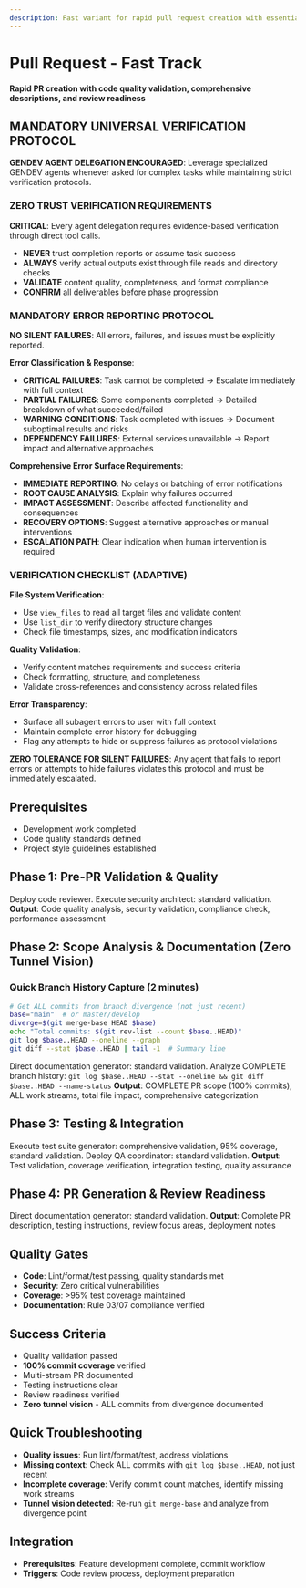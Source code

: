 ```yaml
---
description: Fast variant for rapid pull request creation with essential validation and comprehensive descriptions
---
```


# Pull Request - Fast Track

**Rapid PR creation with code quality validation, comprehensive descriptions, and review readiness**

## MANDATORY UNIVERSAL VERIFICATION PROTOCOL

**GENDEV AGENT DELEGATION ENCOURAGED**: Leverage specialized GENDEV agents whenever asked for complex tasks while maintaining strict verification protocols.

### ZERO TRUST VERIFICATION REQUIREMENTS
**CRITICAL**: Every agent delegation requires evidence-based verification through direct tool calls.
- **NEVER** trust completion reports or assume task success
- **ALWAYS** verify actual outputs exist through file reads and directory checks
- **VALIDATE** content quality, completeness, and format compliance
- **CONFIRM** all deliverables before phase progression

### MANDATORY ERROR REPORTING PROTOCOL
**NO SILENT FAILURES**: All errors, failures, and issues must be explicitly reported.

**Error Classification & Response**:
- **CRITICAL FAILURES**: Task cannot be completed → Escalate immediately with full context
- **PARTIAL FAILURES**: Some components completed → Detailed breakdown of what succeeded/failed
- **WARNING CONDITIONS**: Task completed with issues → Document suboptimal results and risks
- **DEPENDENCY FAILURES**: External services unavailable → Report impact and alternative approaches

**Comprehensive Error Surface Requirements**:
- **IMMEDIATE REPORTING**: No delays or batching of error notifications
- **ROOT CAUSE ANALYSIS**: Explain why failures occurred
- **IMPACT ASSESSMENT**: Describe affected functionality and consequences
- **RECOVERY OPTIONS**: Suggest alternative approaches or manual interventions
- **ESCALATION PATH**: Clear indication when human intervention is required

### VERIFICATION CHECKLIST (ADAPTIVE)
**File System Verification**:
- Use `view_files` to read all target files and validate content
- Use `list_dir` to verify directory structure changes
- Check file timestamps, sizes, and modification indicators

**Quality Validation**:
- Verify content matches requirements and success criteria
- Check formatting, structure, and completeness
- Validate cross-references and consistency across related files

**Error Transparency**:
- Surface all subagent errors to user with full context
- Maintain complete error history for debugging
- Flag any attempts to hide or suppress failures as protocol violations

**ZERO TOLERANCE FOR SILENT FAILURES**: Any agent that fails to report errors or attempts to hide failures violates this protocol and must be immediately escalated.

## Prerequisites

- Development work completed
- Code quality standards defined
- Project style guidelines established

## Phase 1: Pre-PR Validation & Quality

Deploy code reviewer.
Execute security architect: standard validation.
**Output**: Code quality analysis, security validation, compliance check, performance assessment

## Phase 2: Scope Analysis & Documentation (Zero Tunnel Vision)

### Quick Branch History Capture (2 minutes)

```bash
# Get ALL commits from branch divergence (not just recent)
base="main"  # or master/develop
diverge=$(git merge-base HEAD $base)
echo "Total commits: $(git rev-list --count $base..HEAD)"
git log $base..HEAD --oneline --graph
git diff --stat $base..HEAD | tail -1  # Summary line
```

Direct documentation generator: standard validation.
Analyze COMPLETE branch history: `git log $base..HEAD --stat --oneline && git diff $base..HEAD --name-status`
**Output**: COMPLETE PR scope (100% commits), ALL work streams, total file impact, comprehensive categorization

## Phase 3: Testing & Integration

Execute test suite generator: comprehensive validation, 95% coverage, standard validation.
Deploy QA coordinator: standard validation.
**Output**: Test validation, coverage verification, integration testing, quality assurance

## Phase 4: PR Generation & Review Readiness

Direct documentation generator: standard validation.
**Output**: Complete PR description, testing instructions, review focus areas, deployment notes

## Quality Gates

- **Code**: Lint/format/test passing, quality standards met
- **Security**: Zero critical vulnerabilities
- **Coverage**: >95% test coverage maintained
- **Documentation**: Rule 03/07 compliance verified

## Success Criteria

- Quality validation passed
- **100% commit coverage** verified
- Multi-stream PR documented
- Testing instructions clear
- Review readiness verified
- **Zero tunnel vision** - ALL commits from divergence documented

## Quick Troubleshooting

- **Quality issues**: Run lint/format/test, address violations
- **Missing context**: Check ALL commits with `git log $base..HEAD`, not just recent
- **Incomplete coverage**: Verify commit count matches, identify missing work streams
- **Tunnel vision detected**: Re-run `git merge-base` and analyze from divergence point

## Integration

- **Prerequisites**: Feature development complete, commit workflow
- **Triggers**: Code review process, deployment preparation